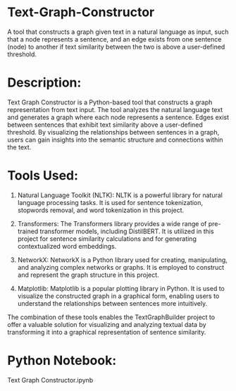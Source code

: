 # Text-Graph-Constructor
A tool that constructs a graph given text in a natural language as input, such that a node represents a sentence, and an edge exists from one sentence (node) to another if text similarity between the two is above a user-defined threshold.

# Description:
Text Graph Constructor is a Python-based tool that constructs a graph representation from text input. The tool analyzes the natural language text and generates a graph where each node represents a sentence. Edges exist between sentences that exhibit text similarity above a user-defined threshold. By visualizing the relationships between sentences in a graph, users can gain insights into the semantic structure and connections within the text.

# Tools Used:
1. Natural Language Toolkit (NLTK): NLTK is a powerful library for natural language processing tasks. It is used for sentence tokenization, stopwords removal, and word tokenization in this project.

2. Transformers: The Transformers library provides a wide range of pre-trained transformer models, including DistilBERT. It is utilized in this project for sentence similarity calculations and for generating contextualized word embeddings.

3. NetworkX: NetworkX is a Python library used for creating, manipulating, and analyzing complex networks or graphs. It is employed to construct and represent the graph structure in this project.

4. Matplotlib: Matplotlib is a popular plotting library in Python. It is used to visualize the constructed graph in a graphical form, enabling users to understand the relationships between sentences more intuitively.

The combination of these tools enables the TextGraphBuilder project to offer a valuable solution for visualizing and analyzing textual data by transforming it into a graphical representation of sentence similarity.

# Python Notebook:
Text Graph Constructor.ipynb
